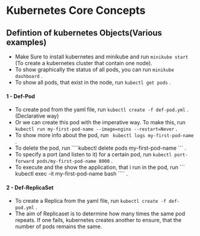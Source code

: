 # Kubernetes Core Concepts
## Defintion of kubernetes Objects(Various examples)

- Make Sure to install kubernetes and minikube and run ``` minikube start ``` (To create a kubernetes cluster that contain one node).
- To show  graphically the status of all pods, you can run ``` minikube dashboard ``` .
- To show all pods, that exist in the node, run ``` kubectl get pods ``` .

#### 1 - Def-Pod

- To create pod from the yaml file, run ``` kubectl create -f def-pod.yml ``` . (Declarative way)
- Or we can create this pod with the imperative way. To make this, run ``` kubectl run my-first-pod-name --image=nginx --restart=Never ``` .
- To show more info about the pod, run ``` kubectl logs my-first-pod-name``` .
- To delete the pod, run ````kubectl delete pods my-first-pod-name ``` .
- To specify a port (and listen to it) for a certain pod, run ``` kubectl port-forward pods/my-first-pod-name 8000 ``` .
- To execute and the show the application, that i run in the pod, run ``` kubectl exec -it my-first-pod-name bash ```` .

#### 2 - Def-ReplicaSet

- To create a Replica from the yaml file, run ``` kubectl create -f def-pod.yml ``` .
- The aim of Replicaset is to determine how many times the same pod repeats. If one fails, kubernetes creates another to ensure, that the number of pods remains the same.
